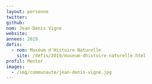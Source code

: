 ```yaml
---
layout: personne
twitter: 
github: 
nom: Jean-Denis Vigne
website:
annees: 2019
defis: 
  - nom: Muséum d'Histoire Naturelle
    site: /defis/2019/museum-dhistoire-naturelle.html
profil: Mentor
images: 
  - /img/communaute/jean-denis-vigne.jpg
---
```

